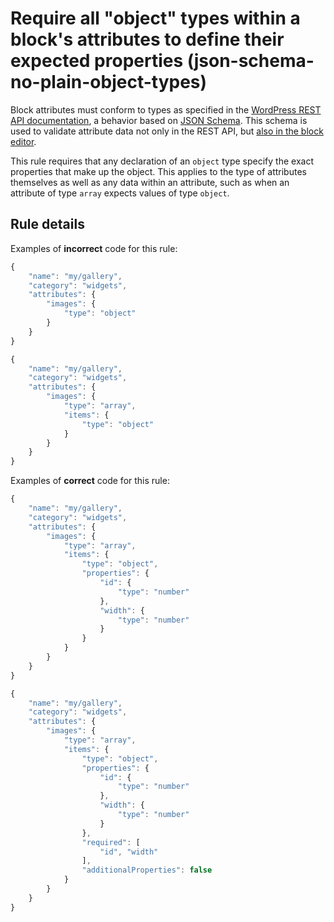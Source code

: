 # Require all "object" types within a block's attributes to define their expected properties (json-schema-no-plain-object-types)

Block attributes must conform to types as specified in the [WordPress REST API documentation](https://developer.wordpress.org/rest-api/extending-the-rest-api/schema/), a behavior based on [JSON Schema](http://json-schema.org/). This schema is used to validate attribute data not only in the REST API, but [also in the block editor](https://developer.wordpress.org/block-editor/developers/block-api/block-attributes/#attribute-type-validation).

This rule requires that any declaration of an `object` type specify the exact properties that make up the object. This applies to the type of attributes themselves as well as any data within an attribute, such as when an attribute of type `array` expects values of type `object`.

## Rule details

Examples of **incorrect** code for this rule:

```js
{
    "name": "my/gallery",
    "category": "widgets",
    "attributes": {
        "images": {
            "type": "object"
        }
    }
}
```

```js
{
    "name": "my/gallery",
    "category": "widgets",
    "attributes": {
        "images": {
            "type": "array",
            "items": {
                "type": "object"
            }
        }
    }
}
```

Examples of **correct** code for this rule:

```js
{
    "name": "my/gallery",
    "category": "widgets",
    "attributes": {
        "images": {
            "type": "array",
            "items": {
                "type": "object",
                "properties": {
                    "id": {
                        "type": "number"
                    },
                    "width": {
                        "type": "number"
                    }
                }
            }
        }
    }
}
```

```js
{
    "name": "my/gallery",
    "category": "widgets",
    "attributes": {
        "images": {
            "type": "array",
            "items": {
                "type": "object",
                "properties": {
                    "id": {
                        "type": "number"
                    },
                    "width": {
                        "type": "number"
                    }
                },
                "required": [
                    "id", "width"
                ],
                "additionalProperties": false
            }
        }
    }
}
```
